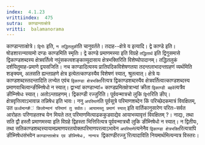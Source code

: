 ```yaml
---
index:  4.1.23
vrittiindex:  475
sutra:  काण्डान्तात्क्षेत्रे
vritti:  balamanorama 
---
```


काण्डान्तात्क्षेत्रे। `द्विगोः` इति, `न तद्धितलुकी`ति चानुवर्तते। तदाह--क्षेत्रे य इत्यादि। द्वे काण्डे इति। षोडशारत्न्यायामो दण्डः काण्डमिति स्मृतिः। द्वे काण्डे प्रमाणमस्या इति विग्रहे `तद्धितार्थ` इति द्विगुसमासे द्विकाण्डशब्दस्य क्षेत्रवर्तित्वे नपुंसकत्वशङ्काव्युदासाय क्षेत्रभक्तिरिति विशेष्योपादानम्। तद्धितलुकं दर्शयितुमाह-प्रमाणे द्वयसजिति। नच काण्डादित्यस्य प्रातिपदिकविशेषणतया तदन्तलाभादन्तग्रहणं व्यर्थमिति शङ्क्यम्, अलसति ह्यन्तग्रहणे क्षेत्र इत्येतत्काण्डस्यैव विशेषणं स्यात्, श्रुतत्वात्। क्षेत्रे यः काण्डशब्दस्तदन्तादिति लभ्येत एवंच `द्विकाण्डा क्षेत्रभक्ति`रित्यत्र द्विकाण्डशब्दस्यैव क्षेत्रवर्तित्वात्काण्डशब्दस्य प्रमाणवाचित्वान्ङीब्निषेधो न स्यात्। द्वाभ्यां काण्डाभ्यां= काण्डप्रमितक्षेत्राभ्यां क्रीता `द्विकाण्डी बहवे`त्यत्रैव ङीम्निषेधः स्यात्। अतोऽन्तग्रहणम्। द्विकाण्डी रज्जुरिति। पूर्ववन्मात्रचो लुकि `द्विगो`रिति ङीप्। क्षेत्रवृत्तित्वाऽभावान्न तन्निषेध इति भावः। ननु `अपरिमाणे`ति पूर्वसूत्रे परिमाणशब्देन किं परिच्छेदकमात्रं विवक्षितम्, उत `ऊर्ध्वमान#ं किलोन्मानं परिमाणं तु सर्वतः। आयामस्तु प्रमाणं स्यात्` इति वार्तिकानुसारेण परितः-सर्वत आरोहतः परिणाहतश्च येन मियते तत् परिमाणमित्याढककुडवाद्येव आयाभव्यावृत्तं विवक्षितम् ?। नाद्यः, तथा सति द्वौ हस्तौ प्रमाणमस्या इति विग्रहे द्विहस्ता भित्तिरित्यत्र पूर्ववन्मात्रचौ लुकि ङीब्निषेधो न स्यात्। न द्वितीयः, तथा सतिकाण्डशब्दस्यायामप्रमाणपरतयोक्तपरिमाणपरत्वाऽभावेन `अपरिमाणे`त्यनेनैव `द्विकाण्डा क्षेत्रभक्ति`रित्यत्रापि ङीब्निषेधसंभवेन `काण्डान्तात्क्षेत्र एव ङीब्निषेधः, नान्यत्र `द्विकाण्डीरज्जु`रित्यादाविति नियमार्थमित्यन्यत्र विस्तरः।

